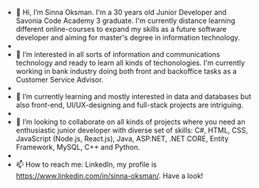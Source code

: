 - 👋 Hi, I’m Sinna Oksman. I'm a 30 years old Junior Developer and Savonia Code Academy 3 graduate. I'm currently distance learning different online-courses to expand my skills as a future software developer and aiming for master's degree in information technology.
- 
- 👀 I’m interested in all sorts of information and communications technology and ready to learn all kinds of techonologies. I'm currently working in bank industry doing both front and backoffice tasks as a Customer Service Advisor. 
- 
- 🌱 I’m currently learning and mostly interested in data and databases but also front-end, UI/UX-designing and full-stack projects are intriguing. 
- 
- 💞️ I’m looking to collaborate on all kinds of projects where you need an enthusiastic junior developer with diverse set of skills: C#, HTML, CSS, JavaScript (Node.js, React.js), Java, ASP.NET, .NET CORE, Entity Framework, MySQL, C++ and Python.
- 
- 📫 How to reach me: LinkedIn, my profile is https://www.linkedin.com/in/sinna-oksman/. Have a look!

